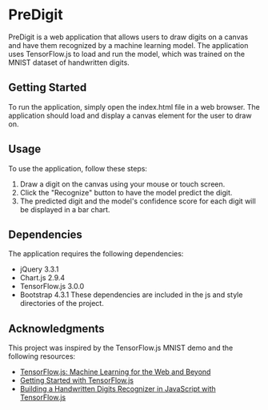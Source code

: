 # PreDigit
PreDigit is a web application that allows users to draw digits on a canvas and have them recognized by a machine learning model. The application uses TensorFlow.js to load and run the model, which was trained on the MNIST dataset of handwritten digits.

## Getting Started
To run the application, simply open the index.html file in a web browser. The application should load and display a canvas element for the user to draw on.

## Usage
To use the application, follow these steps:
1. Draw a digit on the canvas using your mouse or touch screen.
2. Click the "Recognize" button to have the model predict the digit.
3. The predicted digit and the model's confidence score for each digit will be displayed in a bar chart.

## Dependencies
The application requires the following dependencies:
* jQuery 3.3.1
* Chart.js 2.9.4
* TensorFlow.js 3.0.0
* Bootstrap 4.3.1
These dependencies are included in the js and style directories of the project.

## Acknowledgments
This project was inspired by the TensorFlow.js MNIST demo and the following resources:
* [TensorFlow.js: Machine Learning for the Web and Beyond](https://www.tensorflow.org/js)
* [Getting Started with TensorFlow.js](https://www.tensorflow.org/js/tutorials)
* [Building a Handwritten Digits Recognizer in JavaScript with TensorFlow.js](https://codelabs.developers.google.com/codelabs/tfjs-training-classfication#0)
